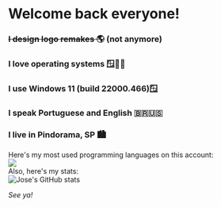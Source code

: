 
# Welcome back everyone!

### <s>I design logo remakes 🌎</s> (not anymore)

### I love operating systems 🪟🍎🐧

### I use Windows 11 (build 22000.466)🪟

### I speak Portuguese and English 🇧🇷🇺🇸

### I live in Pindorama, SP 🏙

Here's my most used programming languages on this account:
<br/>
<img src="https://github-readme-stats.vercel.app/api/top-langs/?username=JoseErnestoOnGithub" />
<br/>
Also, here's my stats:
<br/>
![Jose's GitHub stats](https://github-readme-stats.vercel.app/api?username=JoseErnestoOnGithub&show_icons=true)

_See ya!_
